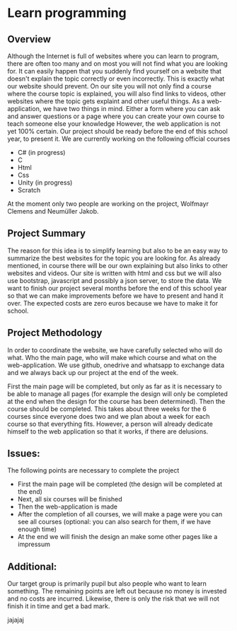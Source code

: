 # Learn programming

## Overview

Although the Internet is full of websites where you can learn to program, there are often too many and on most you will not find what you are looking for.
It can easily happen that you suddenly find yourself on a website that doesn't explain the topic correctly or even incorrectly.
This is exactly what our website should prevent.
On our site you will not only find a course where the course topic is explained, you will also find links to videos, other websites where the topic gets explaint and other useful things.
As a web-application, we have two things in mind.
Either a form where you can ask and answer questions or a page where you can create your own course to teach someone else your knowledge
However, the web application is not yet 100% certain.
Our project should be ready before the end of this school year, to present it.
We are currently working on the following official courses

-	C# (in progress)
-	C
-	Html
-	Css
-	Unity (in progress)
-	Scratch

At the moment only two people are working on the project, Wolfmayr Clemens and Neumüller Jakob.




## Project Summary

The reason for this idea is to simplify learning but also to be an easy way to summarize the best websites for the topic you are looking for.
As already mentioned, in course there will be our own explaining but also links to other websites and videos.
Our site is written with html and css but we will also use bootstrap, javascript and possibly a json server, to store the data.
We want to finish our project several months before the end of this school year so that we can make improvements before we have to present and hand it over.
The expected costs are zero euros because we have to make it for school.





## Project Methodology

In order to coordinate the website, we have carefully selected who will do what.
Who the main page, who will make which course and what on the web-application.
We use github, onedrive and whatsapp to exchange data and we always back up our project at the end of the week. 

First the main page will be completed, but only as far as it is necessary to be able to manage all pages (for example the design will only be completed at the end when the design for the course has been determined).
Then the course should be completed. 
This takes about three weeks for the 6 courses since everyone does two and we plan about a week for each course so that everything fits.
However, a person will already dedicate himself to the web application so that it works, if there are delusions.

## Issues:
The following points are necessary to complete the project

-	First the main page will be completed (the design will be completed at the end)
-	Next, all six courses will be finished 
-	Then the web-application is made
-	After the completion of all courses, we will make a page were you can see all courses (optional: you can also search for them, if we have enough time)
-	At the end we will finish the design an make some other pages like a impressum

## Additional:
Our target group is primarily pupil but also people who want to learn something.
The remaining points are left out because no money is invested and no costs are incurred.
Likewise, there is only the risk that we will not finish it in time and get a bad mark.

jajajaj
